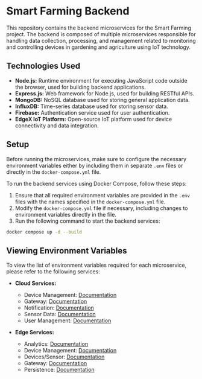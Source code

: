 # Smart Farming Backend

This repository contains the backend microservices for the Smart Farming project. The backend is composed of multiple microservices responsible for handling data collection, processing, and management related to monitoring and controlling devices in gardening and agriculture using IoT technology.

## Technologies Used

- **Node.js:** Runtime environment for executing JavaScript code outside the browser, used for building backend applications.
- **Express.js:** Web framework for Node.js, used for building RESTful APIs.
- **MongoDB:** NoSQL database used for storing general application data.
- **InfluxDB:** Time-series database used for storing sensor data.
- **Firebase:** Authentication service used for user authentication.
- **EdgeX IoT Platform:** Open-source IoT platform used for device connectivity and data integration.

## Setup

Before running the microservices, make sure to configure the necessary environment variables either by including them in separate `.env` files or directly in the `docker-compose.yml` file.

To run the backend services using Docker Compose, follow these steps:

1. Ensure that all required environment variables are provided in the `.env` files with the names specified in the `docker-compose.yml` file.
2. Modify the `docker-compose.yml` file if necessary, including changes to environment variables directly in the file.
3. Run the following command to start the backend services:

```bash
docker compose up -d --build
```
## Viewing Environment Variables

To view the list of environment variables required for each microservice, please refer to the following services:

- **Cloud Services:**
  - Device Management: [Documentation](Cloud/DeviceManagement/README.md)
  - Gateway: [Documentation](Cloud/Gateway/README.md)
  - Notification: [Documentation](Cloud/Notification/README.md)
  - Sensor Data: [Documentation](Cloud/SensorData/README.md)
  - User Management: [Documentation](Cloud/UserManagement/README.md)

- **Edge Services:**
  - Analytics: [Documentation](Edge/Analytics/README.md)
  - Device Management: [Documentation](Edge/DeviceManagement/README.md)
  - Devices/Sensor: [Documentation](Edge/DevicesSensor/README.md)
  - Gateway: [Documentation](Edge/Gateway/README.md)
  - Persistence: [Documentation](Edge/Persistence/README.md)
